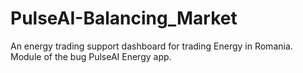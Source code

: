 # PulseAI-Balancing_Market
An energy trading support dashboard for trading Energy in Romania. Module of the bug PulseAI Energy app.
